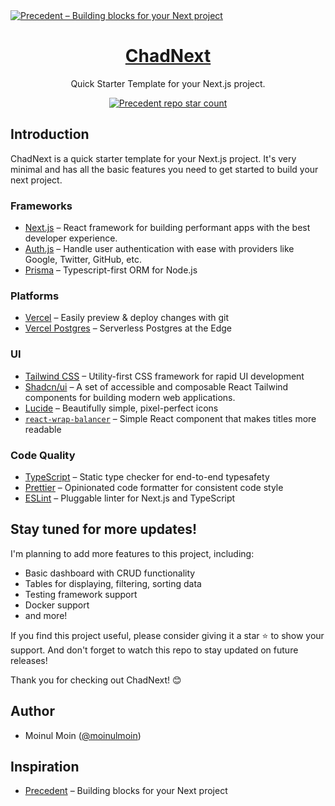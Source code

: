 <a href="https://chadnext.moinulmoin.com">
  <img alt="Precedent – Building blocks for your Next project" src="https://chadnext.moinulmoin.com/opengraph-image">
  <h1 align="center">ChadNext</h1>
</a>

<p align="center">
 Quick Starter Template for your Next.js project.
</p>

<p align="center">
  <a href="https://github.com/moinulmoin/chadnext">
    <img src="https://img.shields.io/github/stars/moinulmoin/chadnext?label=moinulmoin/chadnext" alt="Precedent repo star count" />
  </a>
</p>

## Introduction

ChadNext is a quick starter template for your Next.js project. It's very minimal and has all the basic features you need to get started to build your next project.

### Frameworks

- [Next.js](https://nextjs.org/) – React framework for building performant apps with the best developer experience.
- [Auth.js](https://authjs.dev/) – Handle user authentication with ease with providers like Google, Twitter, GitHub, etc.
- [Prisma](https://www.prisma.io/) – Typescript-first ORM for Node.js

### Platforms

- [Vercel](https://vercel.com/) – Easily preview & deploy changes with git
- [Vercel Postgres](https://vercel.com/postgres) – Serverless Postgres at the Edge

### UI

- [Tailwind CSS](https://tailwindcss.com/) – Utility-first CSS framework for rapid UI development
- [Shadcn/ui](https://ui.shadcn.com/) – A set of accessible and composable React Tailwind components for building modern web applications.
- [Lucide](https://lucide.dev/) – Beautifully simple, pixel-perfect icons
- [`react-wrap-balancer`](https://github.com/shuding/react-wrap-balancer) – Simple React component that makes titles more readable

### Code Quality

- [TypeScript](https://www.typescriptlang.org/) – Static type checker for end-to-end typesafety
- [Prettier](https://prettier.io/) – Opinionated code formatter for consistent code style
- [ESLint](https://eslint.org/) – Pluggable linter for Next.js and TypeScript

## Stay tuned for more updates!

I'm planning to add more features to this project, including:

- Basic dashboard with CRUD functionality
- Tables for displaying, filtering, sorting data
- Testing framework support
- Docker support
- and more!

If you find this project useful, please consider giving it a star ⭐️ to show your support. And don't forget to watch this repo to stay updated on future releases!

Thank you for checking out ChadNext! 😊

## Author

- Moinul Moin ([@moinulmoin](https://twitter.com/immoinulmoin))

## Inspiration

- [Precedent](Precedent) – Building blocks for your Next project
